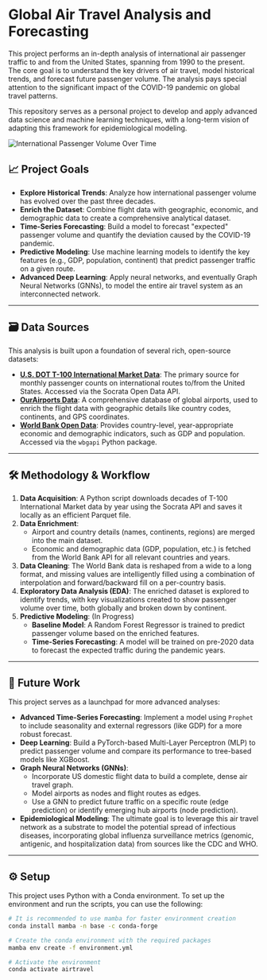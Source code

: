 # Global Air Travel Analysis and Forecasting

This project performs an in-depth analysis of international air passenger traffic to and from the United States, spanning from 1990 to the present. The core goal is to understand the key drivers of air travel, model historical trends, and forecast future passenger volume. The analysis pays special attention to the significant impact of the COVID-19 pandemic on global travel patterns.

This repository serves as a personal project to develop and apply advanced data science and machine learning techniques, with a long-term vision of adapting this framework for epidemiological modeling.

![International Passenger Volume Over Time](./results/intl_flight_passengers_by_year_month.png)

## 📈 Project Goals

* **Explore Historical Trends**: Analyze how international passenger volume has evolved over the past three decades.
* **Enrich the Dataset**: Combine flight data with geographic, economic, and demographic data to create a comprehensive analytical dataset.
* **Time-Series Forecasting**: Build a model to forecast "expected" passenger volume and quantify the deviation caused by the COVID-19 pandemic.
* **Predictive Modeling**: Use machine learning models to identify the key features (e.g., GDP, population, continent) that predict passenger traffic on a given route.
* **Advanced Deep Learning**: Apply neural networks, and eventually Graph Neural Networks (GNNs), to model the entire air travel system as an interconnected network.

---

## 🗃️ Data Sources

This analysis is built upon a foundation of several rich, open-source datasets:

* **[U.S. DOT T-100 International Market Data](https://www.opendatanetwork.com/dataset/datahub.transportation.gov/xgub-n9bw)**: The primary source for monthly passenger counts on international routes to/from the United States. Accessed via the Socrata Open Data API.
* **[OurAirports Data](https://davidmegginson.github.io/ourairports-data/)**: A comprehensive database of global airports, used to enrich the flight data with geographic details like country codes, continents, and GPS coordinates.
* **[World Bank Open Data](https://data.worldbank.org/)**: Provides country-level, year-appropriate economic and demographic indicators, such as GDP and population. Accessed via the `wbgapi` Python package.

---

## 🛠️ Methodology & Workflow

1.  **Data Acquisition**: A Python script downloads decades of T-100 International Market data by year using the Socrata API and saves it locally as an efficient Parquet file.
2.  **Data Enrichment**:
    * Airport and country details (names, continents, regions) are merged into the main dataset.
    * Economic and demographic data (GDP, population, etc.) is fetched from the World Bank API for all relevant countries and years.
3.  **Data Cleaning**: The World Bank data is reshaped from a wide to a long format, and missing values are intelligently filled using a combination of interpolation and forward/backward fill on a per-country basis.
4.  **Exploratory Data Analysis (EDA)**: The enriched dataset is explored to identify trends, with key visualizations created to show passenger volume over time, both globally and broken down by continent.
5.  **Predictive Modeling**: (In Progress)
    * **Baseline Model**: A Random Forest Regressor is trained to predict passenger volume based on the enriched features.
    * **Time-Series Forecasting**: A model will be trained on pre-2020 data to forecast the expected traffic during the pandemic years.

---

## 🚀 Future Work

This project serves as a launchpad for more advanced analyses:

* **Advanced Time-Series Forecasting**: Implement a model using `Prophet` to include seasonality and external regressors (like GDP) for a more robust forecast.
* **Deep Learning**: Build a PyTorch-based Multi-Layer Perceptron (MLP) to predict passenger volume and compare its performance to tree-based models like XGBoost.
* **Graph Neural Networks (GNNs)**:
    * Incorporate US domestic flight data to build a complete, dense air travel graph.
    * Model airports as nodes and flight routes as edges.
    * Use a GNN to predict future traffic on a specific route (edge prediction) or identify emerging hub airports (node prediction).
* **Epidemiological Modeling**: The ultimate goal is to leverage this air travel network as a substrate to model the potential spread of infectious diseases, incorporating global influenza surveillance metrics (genomic, antigenic, and hospitalization data) from sources like the CDC and WHO.

---

## ⚙️ Setup

This project uses Python with a Conda environment. To set up the environment and run the scripts, you can use the following:

```bash
# It is recommended to use mamba for faster environment creation
conda install mamba -n base -c conda-forge

# Create the conda environment with the required packages
mamba env create -f environment.yml

# Activate the environment
conda activate airtravel